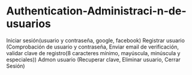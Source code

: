 # Authentication-Administraci-n-de-usuarios
Iniciar sesión(usuario y contraseña, google, facebook) Registrar usuario (Comprobación de usuario y contraseña, Enviar email de verificación, validar clave de registro(8 caracteres mínimo, mayúscula, minúscula y especiales)) Admon usuario (Recuperar clave, Eliminar usuario, Cerrar Sesión)
